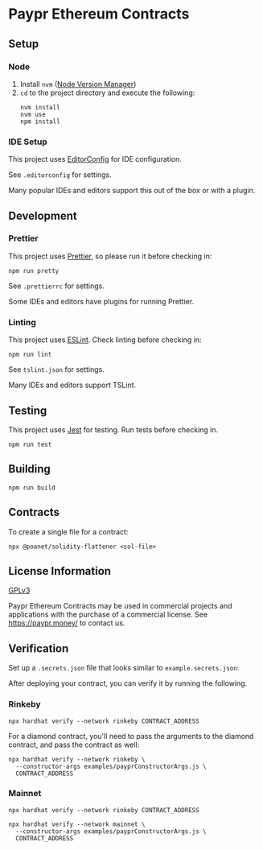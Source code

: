 # Paypr Ethereum Contracts

## Setup

### Node

1.  Install `nvm` ([Node Version Manager](https://github.com/nvm-sh/nvm))
2.  `cd` to the project directory and execute the following:
    ```
    nvm install
    nvm use
    npm install
    ```

### IDE Setup

This project uses [EditorConfig](https://editorconfig.org/) for IDE configuration.

See `.editorconfig` for settings.

Many popular IDEs and editors support this out of the box or with a plugin.

## Development

### Prettier

This project uses [Prettier](https://prettier.io/), so please run it before checking in:

```
npm run pretty
```

See `.prettierrc` for settings.

Some IDEs and editors have plugins for running Prettier.

### Linting

This project uses [ESLint](https://eslint.org/). Check linting before checking in:

```
npm run lint
```

See `tslint.json` for settings.

Many IDEs and editors support TSLint.

## Testing

This project uses [Jest](https://jestjs.io/) for testing. Run tests before checking in.

```
npm run test
```

## Building

```
npm run build
```

## Contracts

To create a single file for a contract:
```
npx @poanet/solidity-flattener <sol-file>
```

## License Information

[GPLv3](https://www.gnu.org/licenses/gpl-3.0.html)

Paypr Ethereum Contracts may be used in commercial projects and applications
with the purchase of a commercial license. See https://paypr.money/ to contact us.

## Verification

Set up a `.secrets.json` file that looks similar to `example.secrets.json`:

After deploying your contract, you can verify it by running the following.

### Rinkeby
```
npx hardhat verify --network rinkeby CONTRACT_ADDRESS
```

For a diamond contract, you'll need to pass the arguments to the diamond contract, and pass the contract as well:

```
npx hardhat verify --network rinkeby \
  --constructor-args examples/payprConstructorArgs.js \
  CONTRACT_ADDRESS
```

### Mainnet
```
npx hardhat verify --network rinkeby CONTRACT_ADDRESS
```

```
npx hardhat verify --network mainnet \
  --constructor-args examples/payprConstructorArgs.js \
  CONTRACT_ADDRESS
```
